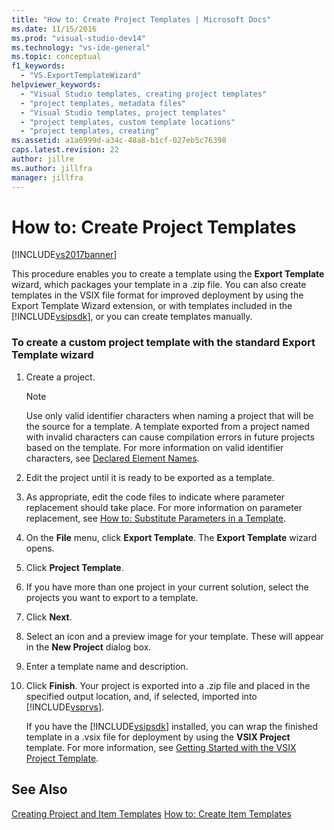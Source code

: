 ```yaml
---
title: "How to: Create Project Templates | Microsoft Docs"
ms.date: 11/15/2016
ms.prod: "visual-studio-dev14"
ms.technology: "vs-ide-general"
ms.topic: conceptual
f1_keywords:
  - "VS.ExportTemplateWizard"
helpviewer_keywords:
  - "Visual Studio templates, creating project templates"
  - "project templates, metadata files"
  - "Visual Studio templates, project templates"
  - "project templates, custom template locations"
  - "project templates, creating"
ms.assetid: a1a6999d-a34c-48a8-b1cf-027eb5c76398
caps.latest.revision: 22
author: jillre
ms.author: jillfra
manager: jillfra
---
```

# How to: Create Project Templates
[!INCLUDE[vs2017banner](../includes/vs2017banner.md)]

This procedure enables you to create a template using the **Export Template** wizard, which packages your template in a .zip file. You can also create templates in the VSIX file format for improved deployment by using the Export Template Wizard extension, or with templates included in the [!INCLUDE[vsipsdk](../includes/vsipsdk-md.md)], or you can create templates manually.

### To create a custom project template with the standard Export Template wizard

1. Create a project.

    > [!NOTE]
    > Use only valid identifier characters when naming a project that will be the source for a template. A template exported from a project named with invalid characters can cause compilation errors in future projects based on the template. For more information on valid identifier characters, see [Declared Element Names](https://msdn.microsoft.com/library/09d8843b-c0dc-4afe-9dab-87c439a69e66).

2. Edit the project until it is ready to be exported as a template.

3. As appropriate, edit the code files to indicate where parameter replacement should take place. For more information on parameter replacement, see [How to: Substitute Parameters in a Template](../ide/how-to-substitute-parameters-in-a-template.md).

4. On the **File** menu, click **Export Template**. The **Export Template** wizard opens.

5. Click **Project Template**.

6. If you have more than one project in your current solution, select the projects you want to export to a template.

7. Click **Next**.

8. Select an icon and a preview image for your template. These will appear in the **New Project** dialog box.

9. Enter a template name and description.

10. Click **Finish**. Your project is exported into a .zip file and placed in the specified output location, and, if selected, imported into [!INCLUDE[vsprvs](../includes/vsprvs-md.md)].

     If you have the [!INCLUDE[vsipsdk](../includes/vsipsdk-md.md)] installed, you can wrap the finished template in a .vsix file for deployment by using the **VSIX Project** template. For more information, see [Getting Started with the VSIX Project Template](../extensibility/getting-started-with-the-vsix-project-template.md).

## See Also
 [Creating Project and Item Templates](../ide/creating-project-and-item-templates.md)
 [How to: Create Item Templates](../ide/how-to-create-item-templates.md)
